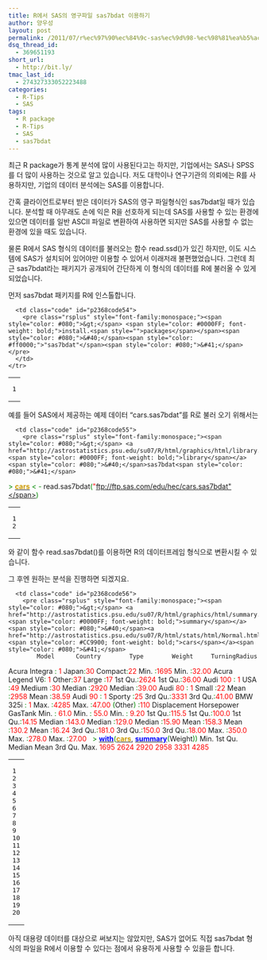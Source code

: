 ```yaml
---
title: R에서 SAS의 영구파일 sas7bdat 이용하기
author: 양우성
layout: post
permalink: /2011/07/r%ec%97%90%ec%84%9c-sas%ec%9d%98-%ec%98%81%ea%b5%ac%ed%8c%8c%ec%9d%bc-sas7bdat-%ec%9d%b4%ec%9a%a9%ed%95%98%ea%b8%b0/
dsq_thread_id:
  - 369651193
short_url:
  - http://bit.ly/
tmac_last_id:
  - 274327333052223488
categories:
  - R-Tips
  - SAS
tags:
  - R package
  - R-Tips
  - SAS
  - sas7bdat
---
```

최근 R package가 통계 분석에 많이 사용된다고는 하지만, 기업에서는 SAS나 SPSS를 더 많이 사용하는 것으로 알고 있습니다. 저도 대학이나 연구기관의 의뢰에는 R를 사용하지만, 기업의 데이터 분석에는 SAS를 이용합니다.

간혹 클라이언트로부터 받은 데이터가 SAS의 영구 파일형식인 sas7bdat일 때가 있습니다. 분석할 때 아무래도 손에 익은 R을 선호하게 되는데 SAS를 사용할 수 있는 환경에 있으면 데이터를 일반 ASCII 파일로 변환하여 사용하면 되지만 SAS를 사용할 수 없는 환경에 있을 때도 있습니다.

물론 R에서 SAS 형식의 데이터를 불러오는 함수 read.ssd()가 있긴 하지만, 이도 시스템에 SAS가 설치되어 있어야만 이용할 수 있어서 이래저래 불편했었습니다. 그런데 최근 sas7bdat라는 패키지가 공개되어 간단하게 이 형식의 데이터를 R에 불러올 수 있게 되었습니다.  
<!--more-->

  
먼저 sas7bdat 패키지를 R에 인스톨합니다.

<div class="wp_codebox">
  <table>
    <tr id="p236854">
      <td class="line_numbers">
        <pre>1
</pre>
      </td>
      
      <td class="code" id="p2368code54">
        <pre class="rsplus" style="font-family:monospace;"><span style="color: #080;">&gt;</span> <span style="color: #0000FF; font-weight: bold;">install.<span style="">packages</span></span><span style="color: #080;">&#40;</span><span style="color: #ff0000;">"sas7bdat"</span><span style="color: #080;">&#41;</span></pre>
      </td>
    </tr>
  </table>
</div>

예를 들어 SAS에서 제공하는 예제 데이터 &#8220;cars.sas7bdat&#8221;를 R로 불러 오기 위해서는

<div class="wp_codebox">
  <table>
    <tr id="p236855">
      <td class="line_numbers">
        <pre>1
2
</pre>
      </td>
      
      <td class="code" id="p2368code55">
        <pre class="rsplus" style="font-family:monospace;"><span style="color: #080;">&gt;</span> <a href="http://astrostatistics.psu.edu/su07/R/html/graphics/html/library.html"><span style="color: #0000FF; font-weight: bold;">library</span></a><span style="color: #080;">&#40;</span>sas7bdat<span style="color: #080;">&#41;</span>
<span style="color: #080;">&gt;</span> <a href="http://astrostatistics.psu.edu/su07/R/html/stats/html/Normal.html"><span style="color: #CC9900; font-weight: bold;">cars</span></a> <span style="color: #080;">&lt;</span> <span style="color: #080;">-</span> read.<span style="">sas7bdat</span><span style="color: #080;">&#40;</span><span style="color: #ff0000;">"ftp://ftp.sas.com/edu/hec/cars.sas7bdat"</span><span style="color: #080;">&#41;</span></pre>
      </td>
    </tr>
  </table>
</div>

와 같이 함수 read.sas7bdat()를 이용하면 R의 데이터프레임 형식으로 변환시킬 수 있습니다.

그 후엔 원하는 분석을 진행하면 되겠지요. </pre> <div class="wp_codebox">
  <table>
    <tr id="p236856">
      <td class="line_numbers">
        <pre>1
2
3
4
5
6
7
8
9
10
11
12
13
14
15
16
17
18
19
20
</pre>
      </td>
      
      <td class="code" id="p2368code56">
        <pre class="rsplus" style="font-family:monospace;"><span style="color: #080;">&gt;</span> <a href="http://astrostatistics.psu.edu/su07/R/html/graphics/html/summary.html"><span style="color: #0000FF; font-weight: bold;">summary</span></a><span style="color: #080;">&#40;</span><a href="http://astrostatistics.psu.edu/su07/R/html/stats/html/Normal.html"><span style="color: #CC9900; font-weight: bold;">cars</span></a><span style="color: #080;">&#41;</span>
            Model      Country        Type        Weight     TurningRadius
 Acura Integra  <span style="color: #080;">:</span>  <span style="color: #ff0000;">1</span>   Japan<span style="color: #080;">:</span><span style="color: #ff0000;">30</span>   Compact<span style="color: #080;">:</span><span style="color: #ff0000;">22</span>   Min.   <span style="color: #080;">:</span><span style="color: #ff0000;">1695</span>   Min.   <span style="color: #080;">:</span><span style="color: #ff0000;">32.00</span>
 Acura Legend V6<span style="color: #080;">:</span>  <span style="color: #ff0000;">1</span>   Other<span style="color: #080;">:</span><span style="color: #ff0000;">37</span>   Large  <span style="color: #080;">:</span><span style="color: #ff0000;">17</span>   1st Qu.<span style="color: #080;">:</span><span style="color: #ff0000;">2624</span>   1st Qu.<span style="color: #080;">:</span><span style="color: #ff0000;">36.00</span>
 Audi <span style="color: #ff0000;">100</span>       <span style="color: #080;">:</span>  <span style="color: #ff0000;">1</span>   USA  <span style="color: #080;">:</span><span style="color: #ff0000;">49</span>   Medium <span style="color: #080;">:</span><span style="color: #ff0000;">30</span>   Median <span style="color: #080;">:</span><span style="color: #ff0000;">2920</span>   Median <span style="color: #080;">:</span><span style="color: #ff0000;">39.00</span>
 Audi <span style="color: #ff0000;">80</span>        <span style="color: #080;">:</span>  <span style="color: #ff0000;">1</span>              Small  <span style="color: #080;">:</span><span style="color: #ff0000;">22</span>   Mean   <span style="color: #080;">:</span><span style="color: #ff0000;">2958</span>   Mean   <span style="color: #080;">:</span><span style="color: #ff0000;">38.59</span>
 Audi <span style="color: #ff0000;">90</span>        <span style="color: #080;">:</span>  <span style="color: #ff0000;">1</span>              Sporty <span style="color: #080;">:</span><span style="color: #ff0000;">25</span>   3rd Qu.<span style="color: #080;">:</span><span style="color: #ff0000;">3331</span>   3rd Qu.<span style="color: #080;">:</span><span style="color: #ff0000;">41.00</span>
 BMW 325i       <span style="color: #080;">:</span>  <span style="color: #ff0000;">1</span>                           Max.   <span style="color: #080;">:</span><span style="color: #ff0000;">4285</span>   Max.   <span style="color: #080;">:</span><span style="color: #ff0000;">47.00</span>
 <span style="color: #080;">&#40;</span>Other<span style="color: #080;">&#41;</span>        <span style="color: #080;">:</span><span style="color: #ff0000;">110</span>
  Displacement     Horsepower       GasTank
 Min.   <span style="color: #080;">:</span> <span style="color: #ff0000;">61.0</span>   Min.   <span style="color: #080;">:</span> <span style="color: #ff0000;">55.0</span>   Min.   <span style="color: #080;">:</span> <span style="color: #ff0000;">9.20</span>
 1st Qu.<span style="color: #080;">:</span><span style="color: #ff0000;">115.5</span>   1st Qu.<span style="color: #080;">:</span><span style="color: #ff0000;">100.0</span>   1st Qu.<span style="color: #080;">:</span><span style="color: #ff0000;">14.15</span>
 Median <span style="color: #080;">:</span><span style="color: #ff0000;">143.0</span>   Median <span style="color: #080;">:</span><span style="color: #ff0000;">129.0</span>   Median <span style="color: #080;">:</span><span style="color: #ff0000;">15.90</span>
 Mean   <span style="color: #080;">:</span><span style="color: #ff0000;">158.3</span>   Mean   <span style="color: #080;">:</span><span style="color: #ff0000;">130.2</span>   Mean   <span style="color: #080;">:</span><span style="color: #ff0000;">16.24</span>
 3rd Qu.<span style="color: #080;">:</span><span style="color: #ff0000;">181.0</span>   3rd Qu.<span style="color: #080;">:</span><span style="color: #ff0000;">150.0</span>   3rd Qu.<span style="color: #080;">:</span><span style="color: #ff0000;">18.00</span>
 Max.   <span style="color: #080;">:</span><span style="color: #ff0000;">350.0</span>   Max.   <span style="color: #080;">:</span><span style="color: #ff0000;">278.0</span>   Max.   <span style="color: #080;">:</span><span style="color: #ff0000;">27.00</span>
&nbsp;
<span style="color: #080;">&gt;</span> <a href="http://astrostatistics.psu.edu/su07/R/html/graphics/html/with.html"><span style="color: #0000FF; font-weight: bold;">with</span></a><span style="color: #080;">&#40;</span><a href="http://astrostatistics.psu.edu/su07/R/html/stats/html/Normal.html"><span style="color: #CC9900; font-weight: bold;">cars</span></a>, <a href="http://astrostatistics.psu.edu/su07/R/html/graphics/html/summary.html"><span style="color: #0000FF; font-weight: bold;">summary</span></a><span style="color: #080;">&#40;</span>Weight<span style="color: #080;">&#41;</span><span style="color: #080;">&#41;</span>
   Min. 1st Qu.  <span style="">Median</span>    Mean 3rd Qu.    <span style="">Max</span>.
   <span style="color: #ff0000;">1695</span>    <span style="color: #ff0000;">2624</span>    <span style="color: #ff0000;">2920</span>    <span style="color: #ff0000;">2958</span>    <span style="color: #ff0000;">3331</span>    <span style="color: #ff0000;">4285</span></pre>
      </td>
    </tr>
  </table>
</div>

아직 대용량 데이터를 대상으로 써보지는 않았지만, SAS가 없어도 직접 sas7bdat 형식의 파일을 R에서 이용할 수 있다는 점에서 유용하게 사용할 수 있을듣 합니다.